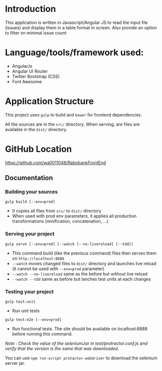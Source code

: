 # Introduction
This application is written in Javascript/Angular JS to read the input file (issues) and display them in a table format in screen.
Also provide an option to filter on minimal issue count


# Language/tools/framework used:

* AngularJs
* Angular UI Router
* Twitter Bootstrap (CSS)
* Font Awesome

# Application Structure

This project uses `gulp` to build and `bower` for frontend dependencies.

All the sources are in the `src/` directory. When serving, are files are available in the `dist/` directory.

# GitHub Location 

https://github.com/wa0011048/RabobankFrontEnd

## Documentation

### Building your sources

`gulp build [--env=prod]`

* It copies all files from `src/` to `dist/` directory
* When used with prod env parameters, it applies all production transformations (minification, concatenation, ...)

### Serving your project

`gulp serve [--env=prod] [--watch [--no-livereload] [--tdd]]`

* This command build (like the previous command) files then serves them on `http://localhost:8888`
* `--watch` moves changed files to `dist/` directory and launches live reload (it cannot be used with `--env=prod` parameter)
* `--watch --no-livereload` same as the before but without live reload
* `--watch --tdd` same as before but lanches test units at each changes

### Testing your project

`gulp test:unit`

* Run unit tests

`gulp test:e2e [--env=prod]`

* Run functional tests. The site should be available on localhost:8888 before running this command.

_Note : Check the value of the seleniumJar in test/protractor.conf.js and verify that the version is the same that was downloaded._

You can use `npm run-script protactor-webdriver` to download the selenium server jar.

